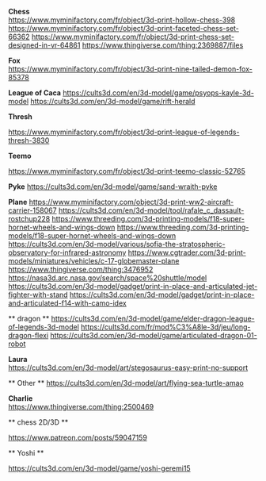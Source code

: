 **Chess**  
https://www.myminifactory.com/fr/object/3d-print-hollow-chess-398
https://www.myminifactory.com/fr/object/3d-print-faceted-chess-set-66362
https://www.myminifactory.com/fr/object/3d-print-chess-set-designed-in-vr-64861
https://www.thingiverse.com/thing:2369887/files

**Fox**  
https://www.myminifactory.com/fr/object/3d-print-nine-tailed-demon-fox-85378

**League of Caca**
https://cults3d.com/en/3d-model/game/psyops-kayle-3d-model
https://cults3d.com/en/3d-model/game/rift-herald

**Thresh**

https://www.myminifactory.com/fr/object/3d-print-league-of-legends-thresh-3830

**Teemo**

https://www.myminifactory.com/fr/object/3d-print-teemo-classic-52765

**Pyke**
https://cults3d.com/en/3d-model/game/sand-wraith-pyke

**Plane** 
https://www.myminifactory.com/object/3d-print-ww2-aircraft-carrier-158067
https://cults3d.com/en/3d-model/tool/rafale_c_dassault-rostchup228
https://www.threeding.com/3d-printing-models/f18-super-hornet-wheels-and-wings-down
https://www.threeding.com/3d-printing-models/f18-super-hornet-wheels-and-wings-down
https://cults3d.com/en/3d-model/various/sofia-the-stratospheric-observatory-for-infrared-astronomy
https://www.cgtrader.com/3d-print-models/miniatures/vehicles/c-17-globemaster-plane
https://www.thingiverse.com/thing:3476952
https://nasa3d.arc.nasa.gov/search/space%20shuttle/model
https://cults3d.com/en/3d-model/gadget/print-in-place-and-articulated-jet-fighter-with-stand
https://cults3d.com/en/3d-model/gadget/print-in-place-and-articulated-f14-with-camo-idex

** dragon **
https://cults3d.com/en/3d-model/game/elder-dragon-league-of-legends-3d-model
https://cults3d.com/fr/mod%C3%A8le-3d/jeu/long-dragon-flexi
https://cults3d.com/en/3d-model/game/articulated-dragon-01-robot

**Laura**  
https://cults3d.com/en/3d-model/art/stegosaurus-easy-print-no-support

** Other **
https://cults3d.com/en/3d-model/art/flying-sea-turtle-amao

**Charlie**  
https://www.thingiverse.com/thing:2500469

** chess 2D/3D **

https://www.patreon.com/posts/59047159

** Yoshi  **

https://cults3d.com/en/3d-model/game/yoshi-geremi15
